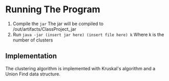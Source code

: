 # Running The Program
1. Compile the `jar` The jar will be compiled to /out/artifacts/ClassProject_jar
2. Run `java -jar (insert jar here) (insert file here) k` Where k is the number of clusters

## Implementation

The clustering algorithm is implemented with Kruskal's algorithm and a Union Find data structure.
